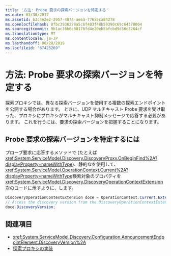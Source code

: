 ```yaml
---
title: '方法: Probe 要求の探索バージョンを特定する'
ms.date: 03/30/2017
ms.assetid: b3c4e2e2-2957-4074-ae6a-776a5ca84278
ms.openlocfilehash: 8fbc3936278a5c6f403f48b59390c69c64378004
ms.sourcegitcommit: 9b1ac36b6c80176fd4e20eb5bfcbd9d56c3264cf
ms.translationtype: MT
ms.contentlocale: ja-JP
ms.lasthandoff: 06/28/2019
ms.locfileid: "67425269"
---
```

# <a name="how-todetermine-the-discovery-version-of-a-probe-request"></a>方法: Probe 要求の探索バージョンを特定する

探索プロキシでは、異なる探索バージョンを使用する複数の探索エンドポイントを公開する場合があります。 ときに、UDP マルチキャスト Probe 要求を受け取った、プロキシにプロキシがマルチキャスト抑制メッセージで応答する必要があります。 これを行うには、要求の探索バージョンを把握することになります。

## <a name="to-determine-the-discovery-version-of-a-probe-request"></a>Probe 要求の探索バージョンを特定するには

プローブ要求に応答するメソッドで (たとえば<xref:System.ServiceModel.Discovery.DiscoveryProxy.OnBeginFind%2A?displayProperty=nameWithType>)、静的なを使用して、<xref:System.ServiceModel.OperationContext.Current%2A?displayProperty=nameWithType>検索対象のプロパティを<xref:System.ServiceModel.Discovery.DiscoveryOperationContextExtension>次のコードに示すように、します。

```csharp
DiscoveryOperationContextExtension doce = OperationContext.Current.Extensions.Find<DiscoveryOperationContextExtension>();
// Access the discovery version from the DiscoveryOperationContextExtension
doce.DiscoveryVersion;
```

## <a name="see-also"></a>関連項目

- <xref:System.ServiceModel.Discovery.Configuration.AnnouncementEndpointElement.DiscoveryVersion%2A>
- [探索プロキシの実装](../../../../docs/framework/wcf/feature-details/implementing-a-discovery-proxy.md)
